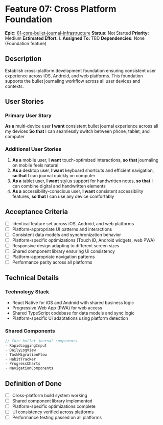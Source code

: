 # Feature 07: Cross Platform Foundation

**Epic:** [01-core-bullet-journal-infrastructure](../epics/01-core-bullet-journal-infrastructure.md)
**Status:** Not Started
**Priority:** Medium
**Estimated Effort:** L
**Assigned To:** TBD
**Dependencies:** None (Foundation feature)

## Description

Establish cross-platform development foundation ensuring consistent user experience across iOS, Android, and web platforms. This foundation supports the bullet journaling workflow across all user devices and contexts.

## User Stories

### Primary User Story
**As a** multi-device user
**I want** consistent bullet journal experience across all my devices
**So that** I can seamlessly switch between phone, tablet, and computer

### Additional User Stories
1. **As a** mobile user, **I want** touch-optimized interactions, **so that** journaling on mobile feels natural
2. **As a** desktop user, **I want** keyboard shortcuts and efficient navigation, **so that** I can journal quickly on computer
3. **As a** tablet user, **I want** stylus support for handwritten notes, **so that** I can combine digital and handwritten elements
4. **As a** accessibility-conscious user, **I want** consistent accessibility features, **so that** I can use any device comfortably

## Acceptance Criteria

- [ ] Identical feature set across iOS, Android, and web platforms
- [ ] Platform-appropriate UI patterns and interactions
- [ ] Consistent data models and synchronization behavior
- [ ] Platform-specific optimizations (Touch ID, Android widgets, web PWA)
- [ ] Responsive design adapting to different screen sizes
- [ ] Shared component library ensuring UI consistency
- [ ] Platform-appropriate navigation patterns
- [ ] Performance parity across all platforms

## Technical Details

### Technology Stack
- React Native for iOS and Android with shared business logic
- Progressive Web App (PWA) for web access
- Shared TypeScript codebase for data models and sync logic
- Platform-specific UI adaptations using platform detection

### Shared Components
```javascript
// Core bullet journal components
- RapidLoggingInput
- DailyLogView  
- TaskMigrationFlow
- HabitTracker
- ProgressCharts
- NavigationComponents
```

## Definition of Done

- [ ] Cross-platform build system working
- [ ] Shared component library implemented  
- [ ] Platform-specific optimizations complete
- [ ] UI consistency verified across platforms
- [ ] Performance testing passed on all platforms